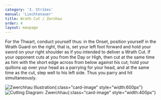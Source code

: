 ```yaml
---
category: '3. Strikes'
manual: 'Liechtenauer'
title: Wrath Cut / Zornhau
order: 4
layout: manpage
---
```


For the Thwart, conduct yourself thus: in the Onset, position yourself in the Wrath Guard on the right, that is, set your left foot forward and hold your sword on your right shoulder as if you intended to deliver a Wrath Cut. If your opponent cuts at you from the Day or High, then cut at the same time as him with the short edge across from below against his cut; hold your quillons up over your head as a parrying for your head, and at the same time as the cut, step well to his left side. Thus you parry and hit simultaneously.

![Zwerchhau Illustration](/manuals/meyer/images/strikes/zwerchhau-illustration.jpg){:class="card-image" style="width:600px"}
![Cutting Diagram: Zwerchhau](/manuals/meyer/images/strikes/cutting_diagram_zwerchhau.png){:class="card-image" style="width:400px"}
